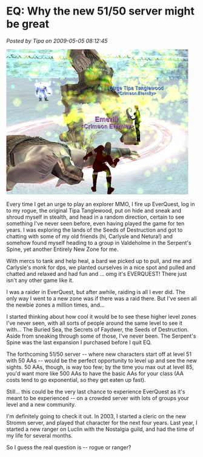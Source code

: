 # EQ: Why the new 51/50 server might be great

*Posted by Tipa on 2009-05-05 08:12:45*

![Valdeholme group](../uploads/2009/05/eqgame-2009-05-01-22-46-48-02.jpg "Valdeholme group")

Every time I get an urge to play an explorer MMO, I fire up EverQuest, log in to my rogue, the original Tipa Tanglewood, put on hide and sneak and shroud myself in stealth, and head in a random direction, certain to see something I've never seen before, even having played the game for ten years. I was exploring the lands of the Seeds of Destruction and got to chatting with some of my old friends (hi, Carlysle and Netura!) and somehow found myself heading to a group in Valdeholme in the Serpent's Spine, yet another Entirely New Zone for me.

With mercs to tank and help heal, a bard we picked up to pull, and me and Carlysle's monk for dps, we planted ourselves in a nice spot and pulled and chatted and relaxed and had fun and ... omg it's EVERQUEST! There just isn't any other game like it.

I was a raider in EverQuest, but after awhile, raiding is all I ever did. The only way I went to a new zone was if there was a raid there. But I've seen all the newbie zones a million times, and...

I started thinking about how cool it would be to see these higher level zones I've never seen, with all sorts of people around the same level to see it with... The Buried Sea, the Secrets of Faydwer, the Seeds of Destruction. Aside from sneaking through some of those, I've never been. The Serpent's Spine was the last expansion I purchased before I quit EQ.

The forthcoming 51/50 server -- where new characters start off at level 51 with 50 AAs -- would be the perfect opportunity to level up and see the new sights. 50 AAs, though, is way too few; by the time you max out at level 85, you'd want more like 500 AAs to have the basic AAs for your class (AA costs tend to go exponential, so they get eaten up fast).

Still... this could be the very last chance to experience EverQuest as it's meant to be experienced -- on a crowded server with lots of groups your level and a new community.

I'm definitely going to check it out. In 2003, I started a cleric on the new Stromm server, and played that character for the next four years. Last year, I started a new ranger on Luclin with the Nostalgia guild, and had the time of my life for several months.

So I guess the real question is -- rogue or ranger?

